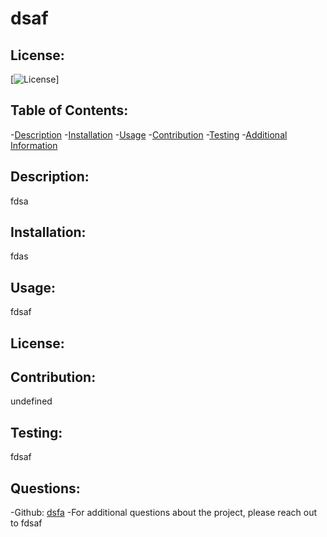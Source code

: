# dsaf

  ## License:
  [![License](https://img.shields.io/badge/license--lightgrey)]

  ## Table of Contents:
  -[Description](#description)
  -[Installation](#installation)
  -[Usage](#usage)
  -[Contribution](#contribution)
  -[Testing](#testing)
  -[Additional Information](#additional-info)

  ## Description:
  fdsa

  ## Installation:
  fdas

  ## Usage:
  fdsaf

  ## License:
  

  ## Contribution:
  undefined

  ## Testing:
  fdsaf

  ## Questions:
  -Github: [dsfa](https://github.com/dsfa)
  -For additional questions about the project, please reach out to fdsaf

